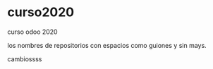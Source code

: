 # curso2020
curso odoo 2020

los nombres de repositorios con espacios como guiones y sin mays.

cambiossss
